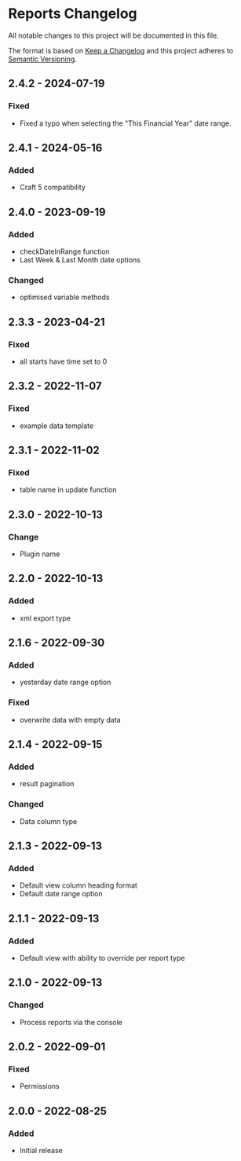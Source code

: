 # Reports Changelog

All notable changes to this project will be documented in this file.

The format is based on [Keep a Changelog](http://keepachangelog.com/) and this project adheres to [Semantic Versioning](http://semver.org/).

## 2.4.2 - 2024-07-19
### Fixed
- Fixed a typo when selecting the "This Financial Year" date range.

## 2.4.1 - 2024-05-16
### Added
- Craft 5 compatibility

## 2.4.0 - 2023-09-19
### Added
- checkDateInRange function
- Last Week & Last Month date options
### Changed
- optimised variable methods

## 2.3.3 - 2023-04-21
### Fixed
- all starts have time set to 0

## 2.3.2 - 2022-11-07
### Fixed
- example data template

## 2.3.1 - 2022-11-02
### Fixed
- table name in update function

## 2.3.0 - 2022-10-13
### Change
- Plugin name

## 2.2.0 - 2022-10-13
### Added
- xml export type

## 2.1.6 - 2022-09-30
### Added
- yesterday date range option
### Fixed
- overwrite data with empty data

## 2.1.4 - 2022-09-15
### Added
- result pagination
### Changed
- Data column type

## 2.1.3 - 2022-09-13
### Added
- Default view column heading format
- Default date range option

## 2.1.1 - 2022-09-13
### Added
- Default view with ability to override per report type

## 2.1.0 - 2022-09-13
### Changed
- Process reports via the console

## 2.0.2 - 2022-09-01
### Fixed
- Permissions

## 2.0.0 - 2022-08-25
### Added
- Initial release
